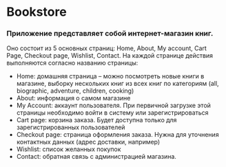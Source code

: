 # Bookstore
### Приложение представляет собой интернет-магазин книг.
Оно состоит из 5 основных страниц: Home, About, My account, Cart Page, Checkout page, Wishlist, Contact.
На каждой странице действия выполняются согласно названию страницы:
-	Home: домашняя страница – можно посмотреть новые книги в магазине, выборку нескольких книг из всех книг по категориям (all, biographic, adventure, children, cooking)
-	About: информация о самом магазине
-	My Account: аккаунт пользователя. При первичной загрузке этой страницы необходимо войти в систему или зарегистрироваться
-	Cart page: корзина заказа. Будет доступна только для зарегистрированных пользователей
-	Checkout page: страница оформления заказа. Нужна для уточнения контактных данных (адрес доставки, например)
-	Wishlist: список желанных покупок
-	Contact: обратная связь с администрацией магазина.

